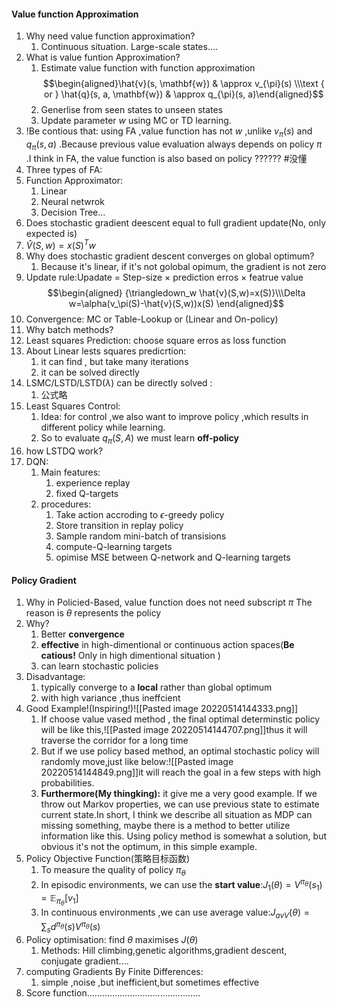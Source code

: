 #### Value function Approximation
1. Why need value function approximation?
	1. Continuous situation. Large-scale states....
2. What is value funtion Approximation?
	1. Estimate value function with function approximation$$\begin{aligned}\hat{v}(s, \mathbf{w}) & \approx v_{\pi}(s) \\\text { or } \hat{q}(s, a, \mathbf{w}) & \approx q_{\pi}(s, a)\end{aligned}$$
	2. Generlise from seen states to unseen states
	3. Update parameter $w$ using MC or TD learning.
3. !Be contious that: using FA ,value function has not $w$ ,unlike $v_\pi(s)$  and  $q_\pi(s,a)$ .Because previous value evaluation always depends on policy $\pi$  .I think in FA, the value function is also based on policy ?????? #没懂 
4. Three types of FA:
5. Function Approximator:
	1. Linear
	2. Neural netwrok
	3. Decision Tree...
6. Does stochastic gradient deescent equal to full gradient update(No, only expected is)
7. $\hat{V}(S,w) = x(S)^Tw$
8. Why does stochastic gradient descent converges on global optimum?
	1. Because it's linear, if it's not golobal opimum, the gradient is not zero
9. Update rule:Upadate = Step-size × prediction erros × featrue value$$\begin{aligned} {\triangledown_w \hat{v}(S,w)=x(S)}\\\Delta w=\alpha(v_\pi(S)-\hat{v}(S,w))x(S) \end{aligned}$$
10. Convergence: MC or Table-Lookup or (Linear and On-policy)
11. Why batch methods?
12. Least squares Prediction: choose square erros as loss function
13. About Linear lests squares predicrtion:
	1. it can find , but take many iterations
	2. it can be solved directly
14. LSMC/LSTD/LSTD($\lambda$) can be directly solved :
	1. 公式略
15. Least Squares Control:
	1. Idea: for control ,we also want to improve policy ,which results in different policy while learning.
	2. So to evaluate $q_\pi(S,A)$ we must learn **off-policy**
16. how LSTDQ work?
17. DQN:
	1. Main features:
		1. experience replay 
		2. fixed Q-targets
	2. procedures:
		1. Take action accroding to $\epsilon$-greedy policy
		2. Store transition in replay policy
		3. Sample random mini-batch of transisions 
		4. compute-Q-learning targets
		5. opimise MSE between Q-network and Q-learning targets


#### Policy Gradient
1. Why in Policied-Based, value function does not need subscript $\pi$ The reason is $\theta$ represents the policy
2. Why?
	1. Better **convergence**
	2. **effective** in high-dimentional or continuous action spaces(**Be catious!** Only in high dimentional situation )
	3. can learn stochastic policies
3. Disadvantage:
	1. typically converge to a **local** rather than global optimum
	2. with high variance ,thus ineffcient
4. Good Example!(Inspiring!)![[Pasted image 20220514144333.png]]
	1. If choose value vased method , the final optimal determinstic policy will be like this,![[Pasted image 20220514144707.png]]thus it will traverse the corridor for a long time
	2. But if we use policy based method, an optimal stochastic policy will randomly move,just like below:![[Pasted image 20220514144849.png]]it will  reach the goal in a few steps with high probabilities.
	3. **Furthermore(My thingking):** it give me a very good example. If we throw out Markov properties, we can use previous state to estimate current state.In short, I think we describe all situation as MDP can missing something, maybe there is a method to better utilize information like this. Using policy method is somewhat a solution, but obvious it's not the optimum, in this simple example. 
5.  Policy Objective Function(策略目标函数)
	1. To measure the quality of policy $\pi_\theta$ 
	2. In episodic environments, we can use the **start value**:$J_1(\theta) = V^{\pi_\theta}(s_1)=\mathbb{E}_{\pi_\theta}[v_1]$
	3.  In continuous environments ,we can use average value:$J_{a v V}(\theta)=\sum_{s} d^{\pi_{\theta}}(s) V^{\pi_{\theta}}(s)$
6. Policy optimisation: find $\theta$ maximises $J(\theta)$
	1. Methods: Hill climbing,genetic algorithms,gradient descent, conjugate gradient....
7. computing Gradients By Finite Differences: 
	1. simple ,noise ,but inefficient,but sometimes effective
8. Score function.............................................